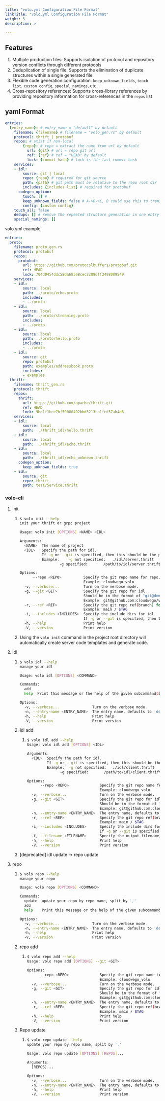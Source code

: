 ```yaml
---
title: "volo.yml Configuration File Format"
linkTitle: "volo.yml Configuration File Format"
weight: 5
description: >

---
```


## Features

1. Multiple production files: Supports isolation of protocol and repository version conflicts through different protocols
2. Deduplication of single file: Supports the elimination of duplicate structures within a single generated file
3. Flexible code generation configuration: `keep_unknown_fields`, `touch list`, `custom config`, `special_namings`, etc.
4. Cross-repository references: Supports cross-library references by providing repository information for cross-references in the `repos` list

## yaml Format

```YAML
entries:
  {entry_name}: # entry_name = "default" by default
    filename: {filename} # filename = "volo_gen.rs" by default
    protocol: thrift | protobuf
    repos: # exist if non-local
        {repo}: # repo = extract the name from url by default
          url: {git} # url = repo git url
          ref: {ref} # ref = "HEAD" by default
          lock: {commit hash} # lock is the last commit hash
    services:
    - idl:
        source: git | local
        repo: {repo} # required for git source
        path: {path} # git path must be relative to the repo root dir
        includes: {includes list} # required for protobuf
      codegen_option:
        touch: [] #
        keep_unknown_fields: false # A->B->C, B could use this to transfer the unknown fields which is needed by A and C.
        config: {custom config}
    touch_all: false
    dedups: [] # remove the repeated structure generation in one entry
    special_namings: []
```

volo.yml example

```YAML
entries:
  proto:
    filename: proto_gen.rs
    protocol: protobuf
    repos:
      protobuf:
        url: https://github.com/protocolbuffers/protobuf.git
        ref: HEAD
        lock: 704d0454ddc58da683e8cec22896ff3498089549
    services:
    - idl:
        source: local
        path: ../proto/echo.proto
        includes:
        - ../proto
    - idl:
        source: local
        path: ../proto/streaming.proto
        includes:
        - ../proto
    - idl:
        source: local
        path: ../proto/hello.proto
        includes:
        - ../proto
    - idl:
        source: git
        repo: protobuf
        path: examples/addressbook.proto
        includes:
        - examples
  thrift:
    filename: thrift_gen.rs
    protocol: thrift
    repos:
      thrift:
        url: https://github.com/apache/thrift.git
        ref: HEAD
        lock: 9bd1f1bee7bf59080492bbd3213ca1fed57ab4d6
    services:
    - idl:
        source: local
        path: ../thrift_idl/hello.thrift
    - idl:
        source: local
        path: ../thrift_idl/echo.thrift
    - idl:
        source: local
        path: ../thrift_idl/echo_unknown.thrift
      codegen_option:
        keep_unknown_fields: true
    - idl:
        source: git
        repo: thrift
        path: test/Service.thrift
```

### volo-cli

1. init

   1. ```bash
      $ volo init --help
      init your thrift or grpc project
      
      Usage: volo init [OPTIONS] <NAME> <IDL>
      
      Arguments:
        <NAME>  The name of project
        <IDL>   Specify the path for idl.
                If -g or --git is specified, then this should be the path in the specified git repo.
                Example: 	-g not specified:	./idl/server.thrift
                		-g specified:		/path/to/idl/server.thrift
      
      Options:
            --repo <REPO>          Specify the git repo name for repo.
                                   Example: cloudwego_volo
        -v, --verbose...           Turn on the verbose mode.
        -g, --git <GIT>            Specify the git repo for idl.
                                   Should be in the format of "git@domain:path/repo.git".
                                   Example: git@github.com:cloudwego/volo.git
        -r, --ref <REF>            Specify the git repo ref(branch) for idl.
                                   Example: main / $TAG
        -i, --includes <INCLUDES>  Specify the include dirs for idl.
                                   If -g or --git is specified, then this should be the path in the specified git repo.
        -h, --help                 Print help
        -V, --version              Print version
      ```

   2.  Using the `volo init` command in the project root directory will automatically create server code templates and generate code.

2. idl

   1. ```bash
      $ volo idl --help
      manage your idl
      
      Usage: volo idl [OPTIONS] <COMMAND>
      
      Commands:
        add
        help  Print this message or the help of the given subcommand(s)
      
      Options:
        -v, --verbose...               Turn on the verbose mode.
        -n, --entry-name <ENTRY_NAME>  The entry name, defaults to 'default'. [default: default]
        -h, --help                     Print help
        -V, --version                  Print version
      ```

   2. idl add

      1. ```bash
         $ volo idl add --help
         Usage: volo idl add [OPTIONS] <IDL>
         
         Arguments:
           <IDL>  Specify the path for idl.
                  If -g or --git is specified, then this should be the path in the specified git repo.
                  Example: 	-g not specified:	./idl/client.thrift
                  		-g specified:		/path/to/idl/client.thrift
         
         Options:
               --repo <REPO>              Specify the git repo name for repo.
                                          Example: cloudwego_volo
           -v, --verbose...               Turn on the verbose mode.
           -g, --git <GIT>                Specify the git repo for idl.
                                          Should be in the format of "git@domain:path/repo.git".
                                          Example: git@github.com:cloudwego/volo.git
           -n, --entry-name <ENTRY_NAME>  The entry name, defaults to 'default'. [default: default]
           -r, --ref <REF>                Specify the git repo ref(branch) for idl.
                                          Example: main / $TAG
           -i, --includes <INCLUDES>      Specify the include dirs for idl.
                                          If -g or --git is specified, then this should be the path in the specified git repo.
           -f, --filename <FILENAME>      Specify the output filename, defaults to 'volo_gen.rs'. [default: volo_gen.rs]
           -h, --help                     Print help
           -V, --version                  Print version
         ```

   3. [deprecated] idl update -> repo update

3. repo

   1. ```bash
      $ volo repo --help
      manage your repo
      
      Usage: volo repo [OPTIONS] <COMMAND>
      
      Commands:
        update  update your repo by repo name, split by ','
        add
        help    Print this message or the help of the given subcommand(s)
      
      Options:
        -v, --verbose...               Turn on the verbose mode.
        -n, --entry-name <ENTRY_NAME>  The entry name, defaults to 'default'. [default: default]
        -h, --help                     Print help
        -V, --version                  Print version
      ```

   2. repo add

      1. ```bash
         $ volo repo add --help
         Usage: volo repo add [OPTIONS] --git <GIT>
         
         Options:
               --repo <REPO>              Specify the git repo name for repo.
                                          Example: cloudwego_volo
           -v, --verbose...               Turn on the verbose mode.
           -g, --git <GIT>                Specify the git repo for idl.
                                          Should be in the format of "git@domain:path/repo.git".
                                          Example: git@github.com:cloudwego/volo.git
           -n, --entry-name <ENTRY_NAME>  The entry name, defaults to 'default'. [default: default]
           -r, --ref <REF>                Specify the git repo ref(branch) for idl.
                                          Example: main / $TAG
           -h, --help                     Print help
           -V, --version                  Print version
         ```

   3. Repo update

      1. ```bash
         $ volo repo update --help
         update your repo by repo name, split by ','
         
         Usage: volo repo update [OPTIONS] [REPOS]...
         
         Arguments:
           [REPOS]...
         
         Options:
           -v, --verbose...               Turn on the verbose mode.
           -n, --entry-name <ENTRY_NAME>  The entry name, defaults to 'default'. [default: default]
           -h, --help                     Print help
           -V, --version                  Print version
         ```
